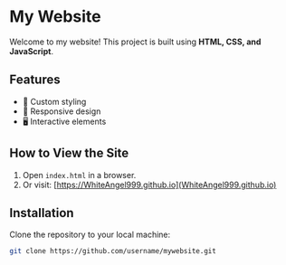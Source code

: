 # My Website

Welcome to my website! This project is built using **HTML, CSS, and JavaScript**.

## Features
- 🎨 Custom styling
- 🚀 Responsive design
- 🖥️ Interactive elements

## How to View the Site
1. Open `index.html` in a browser.
2. Or visit: [https://WhiteAngel999.github.io](WhiteAngel999.github.io)

## Installation
Clone the repository to your local machine:
```bash
git clone https://github.com/username/mywebsite.git
